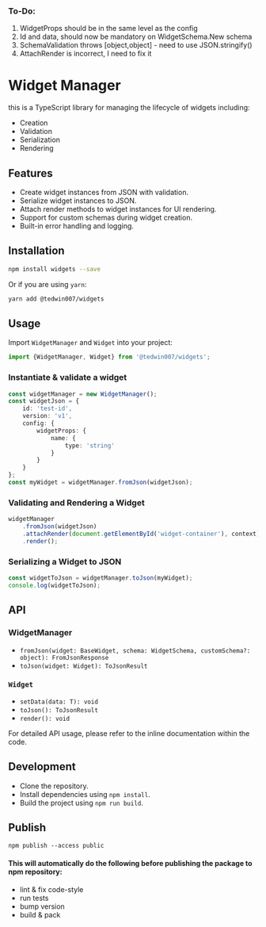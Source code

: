 ### To-Do:
1. WidgetProps should be in the same level as the config
2. Id and data, should now be mandatory on WidgetSchema.New schema
3. SchemaValidation throws [object,object] - need to use JSON.stringify()
4. AttachRender is incorrect, I need to fix it

# Widget Manager

this is a TypeScript library for managing the lifecycle of widgets including:

- Creation
- Validation
- Serialization
- Rendering

## Features

- Create widget instances from JSON with validation.
- Serialize widget instances to JSON.
- Attach render methods to widget instances for UI rendering.
- Support for custom schemas during widget creation.
- Built-in error handling and logging.

## Installation

```sh
npm install widgets --save
```

Or if you are using `yarn`:

```sh
yarn add @tedwin007/widgets
```

## Usage

Import `WidgetManager` and `Widget` into your project:

```typescript
import {WidgetManager, Widget} from '@tedwin007/widgets';
```

### Instantiate & validate a widget

```typescript
const widgetManager = new WidgetManager();
const widgetJson = {
    id: 'test-id',
    version: 'v1',
    config: {
        widgetProps: {
            name: {
                type: 'string'
            }
        }
    }
};
const myWidget = widgetManager.fromJson(widgetJson); 
```

### Validating and Rendering a Widget

```typescript
widgetManager
    .fromJson(widgetJson)
    .attachRender(document.getElementById('widget-container'), context)
    .render();
```

### Serializing a Widget to JSON

```typescript
const widgetToJson = widgetManager.toJson(myWidget);
console.log(widgetToJson);
```

## API

### WidgetManager

- ```fromJson(widget: BaseWidget, schema: WidgetSchema, customSchema?: object): FromJsonResponse```
- `toJson(widget: Widget): ToJsonResult`

### `Widget`

- `setData(data: T): void`
- `toJson(): ToJsonResult`
- `render(): void`

For detailed API usage, please refer to the inline documentation within the code.

## Development

- Clone the repository.
- Install dependencies using `npm install`.
- Build the project using `npm run build`.

## Publish

```shell
npm publish --access public
```

#### This will automatically do the following before publishing the package to npm repository:

- lint & fix code-style
- run tests
- bump version
- build & pack



